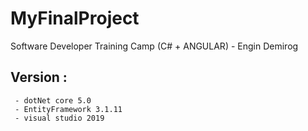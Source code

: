 # MyFinalProject
Software Developer Training Camp (C# + ANGULAR) - Engin Demirog
##    Version : 
     - dotNet core 5.0
     - EntityFramework 3.1.11
     - visual studio 2019
